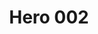 ---
title: Hero 002
weight: 20
content_blocks:
  - _bookshop_name: section/hero
    elements:
      background_image:
        src: "https://designsystemv2demo.sandbox.wvu.edu/files/e4742958-d585-48b8-ade6-7f45ab929897/1780x1780"
        alt:
      super_heading:
        icon: "location-dot"
        label: "Label"
        text: "Super Heading"
      heading: "Hello, world!"
      subheading: "Subheading"
      lead: "Lead text."
      copy: "Copy."
    config:
      is_main: false
      id: "hero"
      aria_labelled_by: "hero"
    layout:
      is_fluid: false
      align: "start"
      padding_y: "py-8"
    styles:
      vibe: 
      section:
        background_color: "bg-dark"
        text_color: "text-white"
      background_layers:
        photo:
          blend_mode:
          filter:
          value:
        pattern:
          option: "wvu-bg-topo-dark"
          color: "bg-dark"
          blend_mode:
          opacity:
        texture:
          color: "wvu-bg-texture"
          blend_mode:
      super_heading:
        label:
          font: "wvu-shout"
          case:
          color: "text-wvu-gold"
        text:
          font: "helvetica-neue-light"
          color: 
          tracking: 
      heading:
        font: "oliviar-black"
        color: 
        decoration: "wvu-text-echo-outline"
      subheading:
        font: "helvetica-neue-bold"
        size: "h1"
        weight: 
      lead:
        font: "helvetica-neue-light"
        size: "fs-3"
      copy:
        font:
---